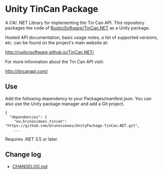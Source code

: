 # Unity TinCan Package

A C#/. NET Library for implementing the Tin Can API. This repository packages the code of [RusticiSoftware/TinCan.NET](https://github.com/RusticiSoftware/TinCan.NET/tree/d50eb84a230e6b078288991078a8b6ac641c7f78) as a Unity package.

Hosted API documentation, basic usage notes, a list of supported versions, etc. can be found on the project's main website at:

http://rusticisoftware.github.io/TinCan.NET/

For more information about the Tin Can API visit:

http://tincanapi.com/

## Use

Add the following dependency to your Packages/manifest.json. You can also use the Unity package manager and add a Git project.

```
{
  "dependencies": {
    "eu.brunosimoes.tincan": "https://github.com/brunosimoes/UnityPackage-TinCan.NET.git",
    ...
```

Requires .NET 3.5 or later.

## Change log

- [CHANGELOG.md](CHANGELOG.md)

